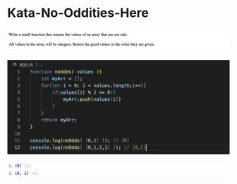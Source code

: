 # Kata-No-Oddities-Here

![screen image](pic.png)

![code image](code.png)

![console image](con.png)